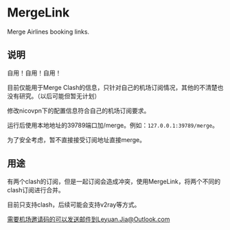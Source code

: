 # MergeLink
Merge Airlines booking links.

## 说明

自用！自用！自用！

目前仅能用于Merge Clash的信息，只针对自己的机场订阅情况，其他的不清楚也没有研究。（以后可能但暂无计划）

修改nicovpn下的配置信息符合自己的机场订阅要求。

运行后使用本地地址的39789端口加/merge。例如：`127.0.0.1:39789/merge`。

为了安全考虑，暂不直接接受订阅地址直接merge。

## 用途

有两个clash的订阅，但是一起订阅会造成冲突，使用MergeLink，将两个不同的clash订阅进行合并。

目前只支持clash，后续可能会支持v2ray等方式。

需要机场邀请码的可以发送邮件到Leyuan.Jia@Outlook.com

